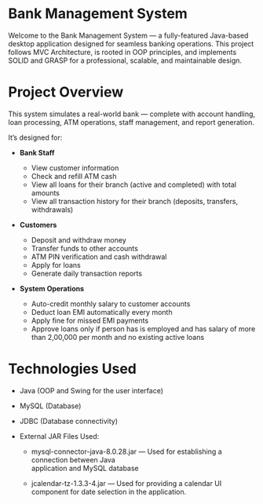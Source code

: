 # Bank Management System
Welcome to the Bank Management System — a fully-featured Java-based desktop application designed for seamless banking operations. This project follows MVC Architecture, is rooted in OOP principles, and implements SOLID and GRASP for a professional, scalable, and maintainable design.

# Project Overview
This system simulates a real-world bank — complete with account handling, loan processing, ATM operations, staff management, and report generation.

It’s designed for:
- **Bank Staff**
  - View customer information
  - Check and refill ATM cash
  - View all loans for their branch (active and completed) with total amounts
  - View all transaction history for their branch (deposits, transfers, withdrawals)

- **Customers**
  - Deposit and withdraw money 
  - Transfer funds to other accounts 
  - ATM PIN verification and cash withdrawal
  - Apply for loans
  - Generate daily transaction reports

- **System Operations**
  - Auto-credit monthly salary to customer accounts
  - Deduct loan EMI automatically every month
  - Apply fine for missed EMI payments
  - Approve loans only if person has is employed and has salary of more than 2,00,000 per month and no existing active loans

# Technologies Used
- Java (OOP and Swing for the user interface)
- MySQL (Database)
- JDBC (Database connectivity)
- External JAR Files Used:
  
     -  mysql-connector-java-8.0.28.jar — Used for establishing a connection between Java     
        application and MySQL database
  
     -  jcalendar-tz-1.3.3-4.jar — Used for providing a calendar UI component for date selection 
        in the application.



